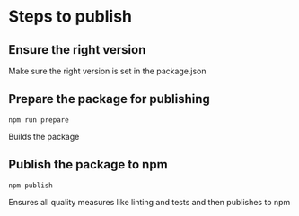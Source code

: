 # Steps to publish

## Ensure the right version

Make sure the right version is set in the package.json

## Prepare the package for publishing

```
npm run prepare
```

Builds the package

## Publish the package to npm

```
npm publish
```

Ensures all quality measures like linting and tests and then publishes to npm